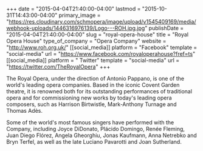 +++
date = "2015-04-04T21:40:00-04:00"
lastmod = "2015-10-31T14:43:00-04:00"
primary_image = "https://res.cloudinary.com/schmopera/image/upload/v1545409169/media/webhook-uploads/1446316976139/Logo---ROH.jpg.jpg"
publishDate = "2015-04-04T21:40:00-04:00"
slug = "royal-opera-house"
title = "Royal Opera House"
type_of_company = "Opera Company"
website = "http://www.roh.org.uk/"
[[social_media]]
platform = "Facebook"
template = "social-media"
url = "https://www.facebook.com/royaloperahouse?fref=ts"
[[social_media]]
platform = " Twitter"
template = "social-media"
url = "https://twitter.com/TheRoyalOpera"
+++

<p>
	The Royal Opera, under the direction of Antonio Pappano, is one of the world's leading opera companies. Based in the iconic Covent Garden theatre, it is renowned both for its outstanding performances of traditional opera and for commissioning new works by today's leading opera composers, such as Harrison Birtwistle, Mark-Anthony Turnage and Thomas Adès.
</p>
<p>
	Some of the world's most famous singers have performed with the Company, including Joyce DiDonato, Plácido Domingo, Renée Fleming, Juan Diego Flórez, Angela Gheorghiu, Jonas Kaufmann, Anna Netrebko and Bryn Terfel, as well as the late Luciano Pavarotti and Joan Sutherland.
</p>
